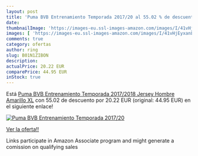 ```yaml
---
layout: post
title: 'Puma BVB Entrenamiento Temporada 2017/20 al 55.02 % de descuento'
date: 
thumbnailImage: 'https://images-eu.ssl-images-amazon.com/images/I/41vHjEyxanL._SL200_.jpg'
images: [ 'https://images-eu.ssl-images-amazon.com/images/I/41vHjEyxanL._SL200_.jpg' ]
comments: true
category: ofertas
author: ring
slug: B01N1ZIBON
description:
actualPrice: 20.22 EUR
comparePrice: 44.95 EUR
inStock: true
---
```


Está [Puma BVB Entrenamiento Temporada 2017/2018 Jersey  Hombre  Amarillo  XL](https://www.amazon.es/dp/B01N1ZIBON/?tag=tolees-21) con 55.02 de descuento por 20.22 EUR (original: 44.95 EUR) en el siguiente enlace!

[![Puma BVB Entrenamiento Temporada 2017/20](https://images-eu.ssl-images-amazon.com/images/I/41vHjEyxanL._SL200_.jpg)](https://www.amazon.es/dp/B01N1ZIBON/?tag=tolees-21)

[Ver la oferta!!](https://www.amazon.es/dp/B01N1ZIBON/?tag=tolees-21)

Links participate in Amazon Associate program and might generate a comission on qualifying sales


